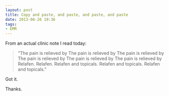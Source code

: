 ```yaml
---
layout: post
title: Copy and paste, and paste, and paste, and paste
date: 2013-06-26 19:36  
tags:
- EMR
---
```


From an actual clinic note I read today:

> "The pain is relieved by  The pain is relieved by The pain is relieved by The pain is relieved by The pain is relieved by The pain is relieved by Relafen. Relafen. Relafen and topicals. Relafen and topicals. Relafen and topicals."

Got it. 

Thanks.